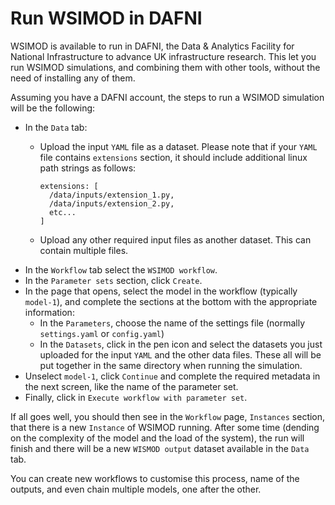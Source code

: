 # Run WSIMOD in DAFNI

WSIMOD is available to run in DAFNI, the Data & Analytics Facility for National
Infrastructure to advance UK infrastructure research. This let you run WSIMOD
simulations, and combining them with other tools, without the need of installing any
of them.

Assuming you have a DAFNI account, the steps to run a WSIMOD simulation will be the
following:

- In the `Data` tab:
  - Upload the input `YAML` file as a dataset. Please note that if your `YAML` file 
  contains `extensions` section, it should include additional linux path strings as
  follows:

    ```
    extensions: [
      /data/inputs/extension_1.py,
      /data/inputs/extension_2.py,
      etc...
    ]
    ```

  - Upload any other required input files as another dataset. This can contain
    multiple files.
- In the `Workflow` tab select the `WSIMOD workflow`.
- In the `Parameter sets` section, click `Create`.
- In the page that opens, select the model in the workflow (typically `model-1`), and
complete the sections at the bottom with the appropriate information:
  - In the `Parameters`, choose the name of the settings file (normally
    `settings.yaml` or `config.yaml`)
  - In the `Datasets`, click in the pen icon and select the datasets you just uploaded
    for the input `YAML` and the other data files. These all will be put together in the
    same directory when running the simulation.
- Unselect `model-1`, click `Continue` and complete the required metadata in the next
screen, like the name of the parameter set.
- Finally, click in `Execute workflow with parameter set`.

If all goes well, you should then see in the `Workflow` page, `Instances` section, that
there is a new `Instance` of WSIMOD running. After some time (dending on the
complexity of the model and the load of the system), the run will finish and there
will be a new `WISMOD output` dataset available in the `Data` tab.

You can create new workflows to customise this process, name of the outputs, and even
chain multiple models, one after the other.
